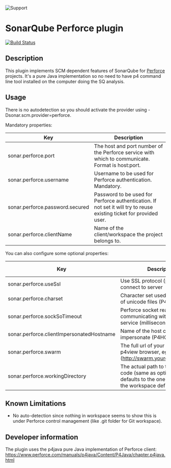 ![Support](https://img.shields.io/badge/Support-Best%20Effort-yellow.svg)

# SonarQube Perforce plugin
[![Build Status](https://api.travis-ci.com/eidosmontreal/sonar-scm-perforce.svg?branch=sonarqube-v9)](https://app.travis-ci.com/github/eidosmontreal/sonar-scm-perforce)

## Description
This plugin implements SCM dependent features of SonarQube for [Perforce](http://www.perforce.com/) projects. It's a pure Java implementation so no need to have p4 command line tool installed on the computer doing the SQ analysis.

## Usage
There is no autodetection so you should activate the provider using -Dsonar.scm.provider=perforce.

Mandatory properties:

Key | Description
--- | -----------
sonar.perforce.port | The host and port number of the Perforce service with which to communicate. Format is host:port.
sonar.perforce.username | Username to be used for Perforce authentication. Mandatory.
sonar.perforce.password.secured | Password to be used for Perforce authentication. If not set it will try to reuse existing ticket for provided user.
sonar.perforce.clientName | Name of the client/workspace the project belongs to.

You can also configure some optional properties:

Key | Description                                                                                                                  | Default value
--- |------------------------------------------------------------------------------------------------------------------------------| -------------
sonar.perforce.useSsl | Use SSL protocol (p4javassl://) to connect to server                                                                         | false
sonar.perforce.charset | Character set used for translation of unicode files (P4CHARSET)                                                              
sonar.perforce.sockSoTimeout | Perforce socket read timeout for communicating with the Perforce service (milliseconds)                                      | 30000 (30s)
sonar.perforce.clientImpersonatedHostname | Name of the host computer to impersonate (P4HOST)                                                                            |
sonar.perforce.swarm | The full url of your swarm or p4view browser, eg (http://swarm.yourcompany.com/)                                             |
sonar.perforce.workingDirectory | The actual path to the source code (same as option `-d` in `p4`); defaults to the one configured in the workspace definition |

## Known Limitations
* No auto-detection since nothing in workspace seems to show this is under Perforce control management (like .git folder for Git workspace).

## Developer information
The plugin uses the p4java pure Java implementation of Perforce client: https://www.perforce.com/manuals/p4java/Content/P4Java/chapter.p4java.html
